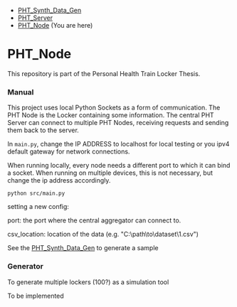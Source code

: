 * [PHT_Synth_Data_Gen](https://github.com/CaspervanAarle/PHT_Synth_Data_Gen)
* [PHT_Server](https://github.com/CaspervanAarle/PHT_Server) 
* [PHT_Node](https://github.com/CaspervanAarle/PHT_Node) (You are here)

# PHT_Node

This repository is part of the Personal Health Train Locker Thesis. 



### Manual
This project uses local Python Sockets as a form of communication. The PHT Node is the Locker containing some information. The central PHT Server can connect to multiple PHT Nodes, receiving requests and sending them back to the server.

In ```main.py```, change the IP ADDRESS to localhost for local testing or you ipv4 default gateway for network connections.

When running locally, every node needs a different port to which it can bind a socket. When running on multiple devices, this is not necessary, but change the ip address accordingly.

```python src/main.py```

setting a new config:

port: the port where the central aggregator can connect to.

csv_location: location of the data (e.g. "C:\path\to\dataset\1.csv")

See the [PHT_Synth_Data_Gen](https://github.com/CaspervanAarle/PHT_Synth_Data_Gen) to generate a sample


### Generator
To generate multiple lockers (100?) as a simulation tool

To be implemented
